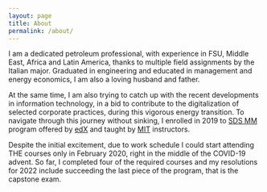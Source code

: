 ```yaml
---
layout: page
title: About
permalink: /about/
---
```


I am a dedicated petroleum professional, with experience in FSU, Middle East, Africa and Latin America, thanks to multiple field assignments by the Italian major. Graduated in engineering and educated in management and energy economics, I am also a loving husband and father.

At the same time, I am also trying to catch up with the recent developments in information technology, in a bid to contribute to the digitalization of selected corporate practices, during this vigorous energy transition. To navigate through this journey without sinking, I enrolled in 2019 to [SDS MM](https://micromasters.mit.edu/ds/) program offered by [edX](https://www.edx.org) and taught by [MIT](https://web.mit.edu) instructors.

Despite the initial excitement, due to work schedule I could start attending THE courses only in February 2020, right in the middle of the COVID-19 advent. So far, I completed four of the required courses and my resolutions for 2022 include succeeding the last piece of the program, that is the capstone exam.
